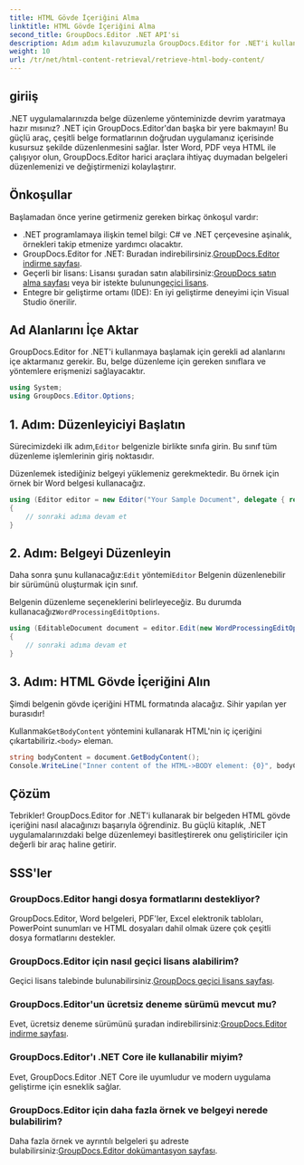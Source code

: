 ```yaml
---
title: HTML Gövde İçeriğini Alma
linktitle: HTML Gövde İçeriğini Alma
second_title: GroupDocs.Editor .NET API'si
description: Adım adım kılavuzumuzla GroupDocs.Editor for .NET'i kullanarak HTML gövde içeriğini alın. .NET uygulamalarınızı zahmetsizce geliştirin.
weight: 10
url: /tr/net/html-content-retrieval/retrieve-html-body-content/
---
```

## giriiş
.NET uygulamalarınızda belge düzenleme yönteminizde devrim yaratmaya hazır mısınız? .NET için GroupDocs.Editor'dan başka bir yere bakmayın! Bu güçlü araç, çeşitli belge formatlarının doğrudan uygulamanız içerisinde kusursuz şekilde düzenlenmesini sağlar. İster Word, PDF veya HTML ile çalışıyor olun, GroupDocs.Editor harici araçlara ihtiyaç duymadan belgeleri düzenlemenizi ve değiştirmenizi kolaylaştırır.
## Önkoşullar
Başlamadan önce yerine getirmeniz gereken birkaç önkoşul vardır:
- .NET programlamaya ilişkin temel bilgi: C# ve .NET çerçevesine aşinalık, örnekleri takip etmenize yardımcı olacaktır.
-  GroupDocs.Editor for .NET: Buradan indirebilirsiniz.[GroupDocs.Editor indirme sayfası](https://releases.groupdocs.com/editor/net/).
-  Geçerli bir lisans: Lisansı şuradan satın alabilirsiniz:[GroupDocs satın alma sayfası](https://purchase.groupdocs.com/buy) veya bir istekte bulunun[geçici lisans](https://purchase.groupdocs.com/temporary-license/).
- Entegre bir geliştirme ortamı (IDE): En iyi geliştirme deneyimi için Visual Studio önerilir.
## Ad Alanlarını İçe Aktar
GroupDocs.Editor for .NET'i kullanmaya başlamak için gerekli ad alanlarını içe aktarmanız gerekir. Bu, belge düzenleme için gereken sınıflara ve yöntemlere erişmenizi sağlayacaktır.
```csharp
using System;
using GroupDocs.Editor.Options;
```
## 1. Adım: Düzenleyiciyi Başlatın
Sürecimizdeki ilk adım,`Editor` belgenizle birlikte sınıfa girin. Bu sınıf tüm düzenleme işlemlerinin giriş noktasıdır.

Düzenlemek istediğiniz belgeyi yüklemeniz gerekmektedir. Bu örnek için örnek bir Word belgesi kullanacağız.
```csharp
using (Editor editor = new Editor("Your Sample Document", delegate { return new WordProcessingLoadOptions(); }))
{
    // sonraki adıma devam et
}
```
## 2. Adım: Belgeyi Düzenleyin
 Daha sonra şunu kullanacağız:`Edit` yöntemi`Editor` Belgenin düzenlenebilir bir sürümünü oluşturmak için sınıf.

 Belgenin düzenleme seçeneklerini belirleyeceğiz. Bu durumda kullanacağız`WordProcessingEditOptions`.
```csharp
using (EditableDocument document = editor.Edit(new WordProcessingEditOptions()))
{
    // sonraki adıma devam et
}
```
## 3. Adım: HTML Gövde İçeriğini Alın
Şimdi belgenin gövde içeriğini HTML formatında alacağız. Sihir yapılan yer burasıdır!

 Kullanmak`GetBodyContent` yöntemini kullanarak HTML'nin iç içeriğini çıkartabiliriz.`<body>` eleman.
```csharp
string bodyContent = document.GetBodyContent();
Console.WriteLine("Inner content of the HTML->BODY element: {0}", bodyContent);
```

## Çözüm
Tebrikler! GroupDocs.Editor for .NET'i kullanarak bir belgeden HTML gövde içeriğini nasıl alacağınızı başarıyla öğrendiniz. Bu güçlü kitaplık, .NET uygulamalarınızdaki belge düzenlemeyi basitleştirerek onu geliştiriciler için değerli bir araç haline getirir.
## SSS'ler
### GroupDocs.Editor hangi dosya formatlarını destekliyor?
GroupDocs.Editor, Word belgeleri, PDF'ler, Excel elektronik tabloları, PowerPoint sunumları ve HTML dosyaları dahil olmak üzere çok çeşitli dosya formatlarını destekler.
### GroupDocs.Editor için nasıl geçici lisans alabilirim?
 Geçici lisans talebinde bulunabilirsiniz.[GroupDocs geçici lisans sayfası](https://purchase.groupdocs.com/temporary-license/).
### GroupDocs.Editor'un ücretsiz deneme sürümü mevcut mu?
 Evet, ücretsiz deneme sürümünü şuradan indirebilirsiniz:[GroupDocs.Editor indirme sayfası](https://releases.groupdocs.com/).
### GroupDocs.Editor'ı .NET Core ile kullanabilir miyim?
Evet, GroupDocs.Editor .NET Core ile uyumludur ve modern uygulama geliştirme için esneklik sağlar.
### GroupDocs.Editor için daha fazla örnek ve belgeyi nerede bulabilirim?
 Daha fazla örnek ve ayrıntılı belgeleri şu adreste bulabilirsiniz:[GroupDocs.Editor dokümantasyon sayfası](https://tutorials.groupdocs.com/editor/net/).